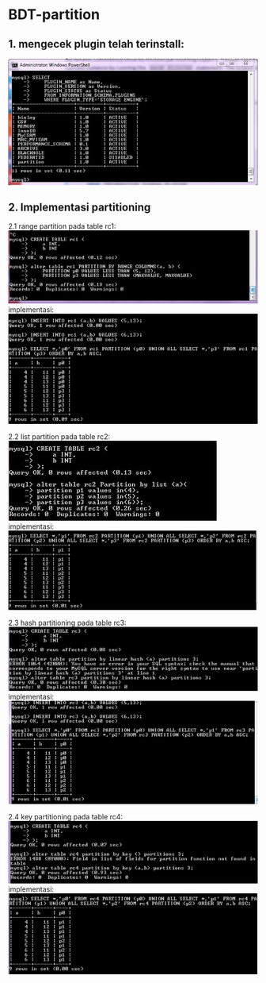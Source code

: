 # BDT-partition
 
<h2>1. mengecek plugin telah terinstall:</h2>
<img src="https://github.com/TommyHalim/BDT-partition/blob/master/screenshot/plugin%20db1.JPG">
<br>

<h2>2. Implementasi partitioning</h2>
2.1 range partition pada table rc1:<br>
<img src="https://github.com/TommyHalim/BDT-partition/blob/master/screenshot/partition%20range%20rc1.JPG")
<br>
implementasi:<br>
<img src="https://github.com/TommyHalim/BDT-partition/blob/master/screenshot/bukti%20partition%20range.JPG">
<br>

2.2 list partition pada table rc2:<br>
<img src="https://github.com/TommyHalim/BDT-partition/blob/master/screenshot/partition%20list%20rc2.JPG">
<br>
implementasi:<br>
<img src="https://github.com/TommyHalim/BDT-partition/blob/master/screenshot/bukti%20partition%20list%20rc2.JPG">
<br>

2.3 hash partitioning pada table rc3:<br>
<img src="https://github.com/TommyHalim/BDT-partition/blob/master/screenshot/partition%20hash%20rc3.JPG">
<br>
implementasi:<br>
<img src="https://github.com/TommyHalim/BDT-partition/blob/master/screenshot/bukti%20partition%20hash.JPG">
<br>

2.4 key partitioning pada table rc4:<br>
<img src="https://github.com/TommyHalim/BDT-partition/blob/master/screenshot/partition%20key%20rc4.JPG">
<br>
implementasi:<br>
<img src="https://github.com/TommyHalim/BDT-partition/blob/master/screenshot/bukti%20partition%20key.JPG">
<br>

